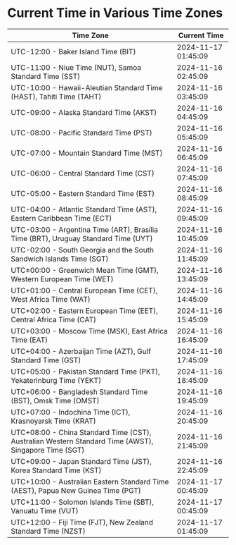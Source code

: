 # Current Time in Various Time Zones

| Time Zone | Current Time |
|-----------|--------------|
| UTC-12:00 - Baker Island Time (BIT) | 2024-11-17 01:45:09 |
| UTC-11:00 - Niue Time (NUT), Samoa Standard Time (SST) | 2024-11-16 02:45:09 |
| UTC-10:00 - Hawaii-Aleutian Standard Time (HAST), Tahiti Time (TAHT) | 2024-11-16 03:45:09 |
| UTC-09:00 - Alaska Standard Time (AKST) | 2024-11-16 04:45:09 |
| UTC-08:00 - Pacific Standard Time (PST) | 2024-11-16 05:45:09 |
| UTC-07:00 - Mountain Standard Time (MST) | 2024-11-16 06:45:09 |
| UTC-06:00 - Central Standard Time (CST) | 2024-11-16 07:45:09 |
| UTC-05:00 - Eastern Standard Time (EST) | 2024-11-16 08:45:09 |
| UTC-04:00 - Atlantic Standard Time (AST), Eastern Caribbean Time (ECT) | 2024-11-16 09:45:09 |
| UTC-03:00 - Argentina Time (ART), Brasília Time (BRT), Uruguay Standard Time (UYT) | 2024-11-16 10:45:09 |
| UTC-02:00 - South Georgia and the South Sandwich Islands Time (SGT) | 2024-11-16 11:45:09 |
| UTC±00:00 - Greenwich Mean Time (GMT), Western European Time (WET) | 2024-11-16 13:45:09 |
| UTC+01:00 - Central European Time (CET), West Africa Time (WAT) | 2024-11-16 14:45:09 |
| UTC+02:00 - Eastern European Time (EET), Central Africa Time (CAT) | 2024-11-16 15:45:09 |
| UTC+03:00 - Moscow Time (MSK), East Africa Time (EAT) | 2024-11-16 16:45:09 |
| UTC+04:00 - Azerbaijan Time (AZT), Gulf Standard Time (GST) | 2024-11-16 17:45:09 |
| UTC+05:00 - Pakistan Standard Time (PKT), Yekaterinburg Time (YEKT) | 2024-11-16 18:45:09 |
| UTC+06:00 - Bangladesh Standard Time (BST), Omsk Time (OMST) | 2024-11-16 19:45:09 |
| UTC+07:00 - Indochina Time (ICT), Krasnoyarsk Time (KRAT) | 2024-11-16 20:45:09 |
| UTC+08:00 - China Standard Time (CST), Australian Western Standard Time (AWST), Singapore Time (SGT) | 2024-11-16 21:45:09 |
| UTC+09:00 - Japan Standard Time (JST), Korea Standard Time (KST) | 2024-11-16 22:45:09 |
| UTC+10:00 - Australian Eastern Standard Time (AEST), Papua New Guinea Time (PGT) | 2024-11-17 00:45:09 |
| UTC+11:00 - Solomon Islands Time (SBT), Vanuatu Time (VUT) | 2024-11-17 00:45:09 |
| UTC+12:00 - Fiji Time (FJT), New Zealand Standard Time (NZST) | 2024-11-17 01:45:09 |
